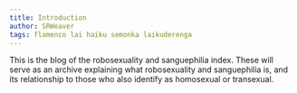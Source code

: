 ```yaml
---
title: Introduction
author: SRWeaver
tags: flamenco lai haiku semonka laikuderenga
---
```

This is the blog of the robosexuality and sanguephilia index. These will serve as an archive explaining what robosexuality and sanguephilia is, and its relationship to those who also identify as homosexual or transexual.
